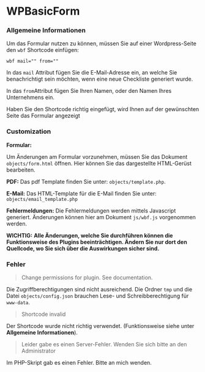 # WPBasicForm

### Allgemeine Informationen ###
Um das Formular nutzen zu können, müssen Sie auf einer Wordpress-Seite den `wbf` Shortcode einfügen:

`wbf mail="" from=""`

In das `mail` Attribut fügen Sie die E-Mail-Adresse ein, an welche Sie benachrichtigt sein möchten, wenn eine neue  Checkliste generiert wurde.

In das `from`Attribut fügen Sie Ihren Namen, oder den Namen Ihres Unternehmens ein.

Haben Sie den Shortcode richtig eingefügt, wird Ihnen auf der gewünschten Seite das Formular angezeigt

### Customization ###

**Formular:**

Um Änderungen am Formular vorzunehmen, müssen Sie das Dokument `objects/form.html` öffnen. Hier können Sie das dargestellte HTML-Gerüst bearbeiten.

**PDF:**
Das pdf Template finden Sie unter: `objects/template.php`.

**E-Mail:**
Das HTML-Template für die E-Mail finden Sie unter: `objects/email_template.php`

**Fehlermeldungen:**
Die Fehlermeldungen werden mittels Javascript generiert. Änderungen können hier am Dokument `js/wbf.js` vorgenommen werden.

**WICHTIG:**
**Alle Änderungen, welche Sie durchführen können die Funktionsweise des Plugins beeinträchtigen. Ändern Sie nur dort den Quellcode, wo Sie sich über die Auswirkungen sicher sind.**

### Fehler ###

> Change permissions for plugin. See documentation.

Die Zugriffberechtigungen sind nicht ausreichend. Die Ordner `tmp` und die Datei `objects/config.json` brauchen Lese- und 
Schreibberechtigung für `www-data`.

> Shortcode invalid

Der Shortcode wurde nicht richtig verwendet. (Funktionsweise siehe unter **Allgemeine Informationen**).

> Leider gabe es einen Server-Fehler. Wenden Sie sich bitte an den Administrator

Im PHP-Skript gab es einen Fehler. Bitte an mich wenden.